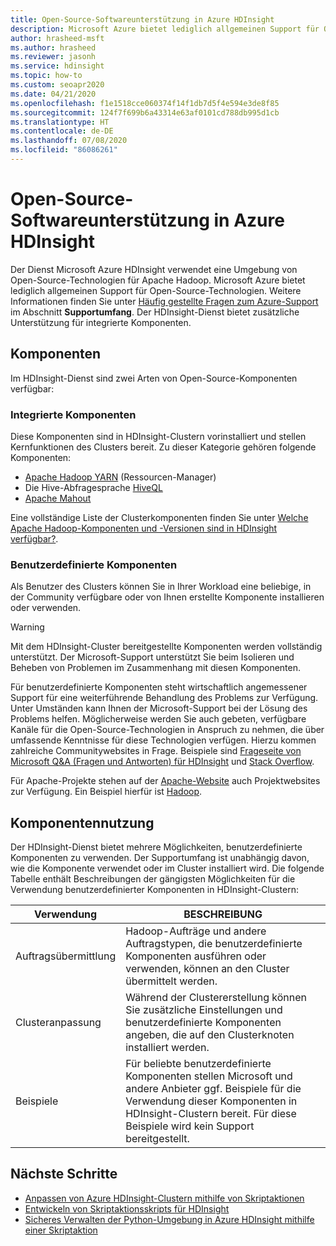 ```yaml
---
title: Open-Source-Softwareunterstützung in Azure HDInsight
description: Microsoft Azure bietet lediglich allgemeinen Support für Open-Source-Technologien.
author: hrasheed-msft
ms.author: hrasheed
ms.reviewer: jasonh
ms.service: hdinsight
ms.topic: how-to
ms.custom: seoapr2020
ms.date: 04/21/2020
ms.openlocfilehash: f1e1518cce060374f14f1db7d5f4e594e3de8f85
ms.sourcegitcommit: 124f7f699b6a43314e63af0101cd788db995d1cb
ms.translationtype: HT
ms.contentlocale: de-DE
ms.lasthandoff: 07/08/2020
ms.locfileid: "86086261"
---
```

# <a name="open-source-software-support-in-azure-hdinsight"></a>Open-Source-Softwareunterstützung in Azure HDInsight

Der Dienst Microsoft Azure HDInsight verwendet eine Umgebung von Open-Source-Technologien für Apache Hadoop. Microsoft Azure bietet lediglich allgemeinen Support für Open-Source-Technologien. Weitere Informationen finden Sie unter [Häufig gestellte Fragen zum Azure-Support](https://azure.microsoft.com/support/faq/) im Abschnitt **Supportumfang**. Der HDInsight-Dienst bietet zusätzliche Unterstützung für integrierte Komponenten.

## <a name="components"></a>Komponenten

Im HDInsight-Dienst sind zwei Arten von Open-Source-Komponenten verfügbar:

### <a name="built-in-components"></a>Integrierte Komponenten

Diese Komponenten sind in HDInsight-Clustern vorinstalliert und stellen Kernfunktionen des Clusters bereit. Zu dieser Kategorie gehören folgende Komponenten:

* [Apache Hadoop YARN](https://hadoop.apache.org/docs/current/hadoop-yarn/hadoop-yarn-site/YARN.html) (Ressourcen-Manager)
* Die Hive-Abfragesprache [HiveQL](https://cwiki.apache.org/confluence/display/Hive/LanguageManual)
* [Apache Mahout](https://mahout.apache.org/)

Eine vollständige Liste der Clusterkomponenten finden Sie unter [Welche Apache Hadoop-Komponenten und -Versionen sind in HDInsight verfügbar?](hdinsight-component-versioning.md).

### <a name="custom-components"></a>Benutzerdefinierte Komponenten

Als Benutzer des Clusters können Sie in Ihrer Workload eine beliebige, in der Community verfügbare oder von Ihnen erstellte Komponente installieren oder verwenden.

> [!WARNING]  
> Mit dem HDInsight-Cluster bereitgestellte Komponenten werden vollständig unterstützt. Der Microsoft-Support unterstützt Sie beim Isolieren und Beheben von Problemen im Zusammenhang mit diesen Komponenten.
>
> Für benutzerdefinierte Komponenten steht wirtschaftlich angemessener Support für eine weiterführende Behandlung des Problems zur Verfügung. Unter Umständen kann Ihnen der Microsoft-Support bei der Lösung des Problems helfen. Möglicherweise werden Sie auch gebeten, verfügbare Kanäle für die Open-Source-Technologien in Anspruch zu nehmen, die über umfassende Kenntnisse für diese Technologien verfügen. Hierzu kommen zahlreiche Communitywebsites in Frage. Beispiele sind [Frageseite von Microsoft Q&A (Fragen und Antworten) für HDInsight](https://docs.microsoft.com/answers/topics/azure-hdinsight.html) und [Stack Overflow](https://stackoverflow.com).
>
> Für Apache-Projekte stehen auf der [Apache-Website](https://apache.org) auch Projektwebsites zur Verfügung. Ein Beispiel hierfür ist [Hadoop](https://hadoop.apache.org/).

## <a name="component-usage"></a>Komponentennutzung

Der HDInsight-Dienst bietet mehrere Möglichkeiten, benutzerdefinierte Komponenten zu verwenden. Der Supportumfang ist unabhängig davon, wie die Komponente verwendet oder im Cluster installiert wird. Die folgende Tabelle enthält Beschreibungen der gängigsten Möglichkeiten für die Verwendung benutzerdefinierter Komponenten in HDInsight-Clustern:

|Verwendung |BESCHREIBUNG |
|---|---|
|Auftragsübermittlung|Hadoop-Aufträge und andere Auftragstypen, die benutzerdefinierte Komponenten ausführen oder verwenden, können an den Cluster übermittelt werden.|
|Clusteranpassung|Während der Clustererstellung können Sie zusätzliche Einstellungen und benutzerdefinierte Komponenten angeben, die auf den Clusterknoten installiert werden.|
|Beispiele|Für beliebte benutzerdefinierte Komponenten stellen Microsoft und andere Anbieter ggf. Beispiele für die Verwendung dieser Komponenten in HDInsight-Clustern bereit. Für diese Beispiele wird kein Support bereitgestellt.|

## <a name="next-steps"></a>Nächste Schritte

* [Anpassen von Azure HDInsight-Clustern mithilfe von Skriptaktionen](./hdinsight-hadoop-customize-cluster-linux.md)
* [Entwickeln von Skriptaktionsskripts für HDInsight](hdinsight-hadoop-script-actions-linux.md)
* [Sicheres Verwalten der Python-Umgebung in Azure HDInsight mithilfe einer Skriptaktion](./spark/apache-spark-python-package-installation.md)
